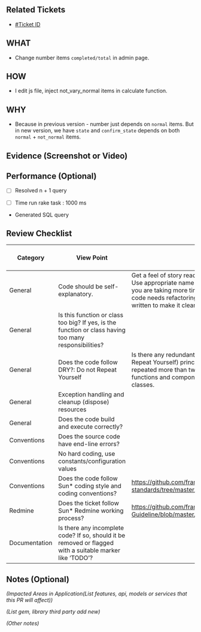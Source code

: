 ## Related Tickets
- [#Ticket ID](https://dev.framgia.com/redmine/issues/???)

## WHAT
- Change number items `completed/total` in admin page.

## HOW
- I edit js file, inject not_vary_normal items in calculate function.

## WHY
- Because in previous version - number just depends on `normal` items. But in new version, we have `state` and `confirm_state` depends on both `normal` + `not_normal` items.

## Evidence (Screenshot or Video)

## Performance (Optional)
- [ ] Resolved n + 1 query

- [ ] Time run rake task : 1000 ms

- Generated SQL query

## Review Checklist

Category | View Point | Description | Expected Reviewer Answer | Reviewer1 (name) | Reviewer2 (name)
--- | --- | --- | --- | --- | ---
General |Code should be self-explanatory. | Get a feel of story reading, while going through the code. Use appropriate name for variables, functions and classes. If you are taking more time to understand the code, then either code needs refactoring or at least comments have to be written to make it clear. | YES |<li>- [ ] yes</li>|<li>- [ ] yes</li>  
General |Is this function or class too big? If yes, is the function or class having too many responsibilities? | | NO |<li>- [ ] no</li>|<li>- [ ] no</li>  
General | Does the code follow DRY?: Do not Repeat Yourself | Is there any redundant or duplicate code? DRY (Do not Repeat Yourself) principle: The same code should not be repeated more than twice. Consider reusable services, functions and components. Consider generic functions and classes. | YES |<li>- [ ] yes</li>|<li>- [ ] yes</li>  
General |Exception handling and cleanup (dispose) resources | | YES |<li>- [ ] yes</li>|<li>- [ ] yes</li>  
General | Does the code build and execute correctly? | | YES |<li>- [ ] yes</li>|<li>- [ ] yes</li>  
Conventions | Does the source code have end-line errors? | | NO |<li>- [ ] no</li>|<li>- [ ] no</li>  
Conventions | No hard coding, use constants/configuration values | | YES |<li>- [ ] yes</li>|<li>- [ ] yes</li>  
Conventions | Does the code follow Sun* coding style and coding conventions? | https://github.com/framgia/coding-standards/tree/master/eng/android | YES |<li>- [ ] yes</li>|<li>- [ ] yes</li>  
Redmine | Does the ticket follow Sun* Redmine working process?  | https://github.com/framgia/Training-Guideline/blob/master/WorkingProcess/redmine/redmine.md| YES |<li>- [ ] yes</li>|<li>- [ ] yes</li>  
Documentation | Is there any incomplete code? If so, should it be removed or flagged with a suitable marker like ‘TODO’? |  | YES |<li>- [ ] yes</li>|<li>- [ ] yes</li>  

## Notes (Optional)
*(Impacted Areas in Application(List features, api, models or services that this PR will affect))*

*(List gem, library third party add new)*

*(Other notes)*
